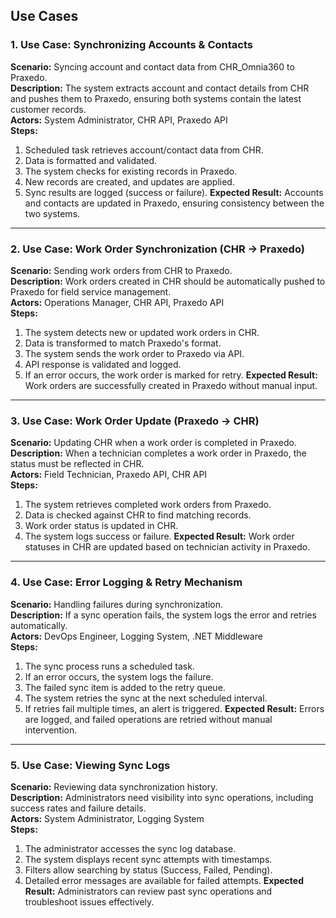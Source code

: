 ## Use Cases

### 1. **Use Case: Synchronizing Accounts & Contacts**
**Scenario:** Syncing account and contact data from CHR_Omnia360 to Praxedo.  
**Description:** The system extracts account and contact details from CHR and pushes them to Praxedo, ensuring both systems contain the latest customer records.  
**Actors:** System Administrator, CHR API, Praxedo API  
**Steps:**
1. Scheduled task retrieves account/contact data from CHR.
2. Data is formatted and validated.
3. The system checks for existing records in Praxedo.
4. New records are created, and updates are applied.
5. Sync results are logged (success or failure).
**Expected Result:** Accounts and contacts are updated in Praxedo, ensuring consistency between the two systems.

---

### 2. **Use Case: Work Order Synchronization (CHR → Praxedo)**
**Scenario:** Sending work orders from CHR to Praxedo.  
**Description:** Work orders created in CHR should be automatically pushed to Praxedo for field service management.  
**Actors:** Operations Manager, CHR API, Praxedo API  
**Steps:**
1. The system detects new or updated work orders in CHR.
2. Data is transformed to match Praxedo's format.
3. The system sends the work order to Praxedo via API.
4. API response is validated and logged.
5. If an error occurs, the work order is marked for retry.
**Expected Result:** Work orders are successfully created in Praxedo without manual input.

---

### 3. **Use Case: Work Order Update (Praxedo → CHR)**
**Scenario:** Updating CHR when a work order is completed in Praxedo.  
**Description:** When a technician completes a work order in Praxedo, the status must be reflected in CHR.  
**Actors:** Field Technician, Praxedo API, CHR API  
**Steps:**
1. The system retrieves completed work orders from Praxedo.
2. Data is checked against CHR to find matching records.
3. Work order status is updated in CHR.
4. The system logs success or failure.
**Expected Result:** Work order statuses in CHR are updated based on technician activity in Praxedo.

---

### 4. **Use Case: Error Logging & Retry Mechanism**
**Scenario:** Handling failures during synchronization.  
**Description:** If a sync operation fails, the system logs the error and retries automatically.  
**Actors:** DevOps Engineer, Logging System, .NET Middleware  
**Steps:**
1. The sync process runs a scheduled task.
2. If an error occurs, the system logs the failure.
3. The failed sync item is added to the retry queue.
4. The system retries the sync at the next scheduled interval.
5. If retries fail multiple times, an alert is triggered.
**Expected Result:** Errors are logged, and failed operations are retried without manual intervention.

---

### 5. **Use Case: Viewing Sync Logs**
**Scenario:** Reviewing data synchronization history.  
**Description:** Administrators need visibility into sync operations, including success rates and failure details.  
**Actors:** System Administrator, Logging System  
**Steps:**
1. The administrator accesses the sync log database.
2. The system displays recent sync attempts with timestamps.
3. Filters allow searching by status (Success, Failed, Pending).
4. Detailed error messages are available for failed attempts.
**Expected Result:** Administrators can review past sync operations and troubleshoot issues effectively.

